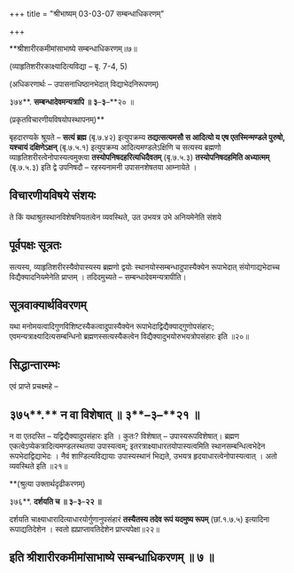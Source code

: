 +++
title = "श्रीभाष्यम् 03-03-07 सम्बन्धाधिकरणम्"

+++
<div claऽऽ="elementor-widget-container">

**श्रीशारीरकमीमांसाभाष्ये सम्बन्धाधिकरणम्॥७॥

(व्याहृतिशरीरकाक्ष्यादित्यविद्या – बृ. 7-4, 5)

(अधिकरणार्थः – उपासनाधिष्ठानभेदात् विद्याभेदनिरूपणम्)

३७४**. **सम्बन्धादेवमन्यत्रापि ॥ ३**–**३**–**२० ॥

(प्रकृतविचारणीयविषयोपस्थापनम्)**

बृहदारण्यके श्रूयते – **सत्यं ब्रह्म** (बृ.७.४२) इत्युपक्रम्य
**तद्यत्सत्यमसौ स आदित्यो य एष एतस्मिन्मण्डले पुरुषो, यश्चायं दक्षिणेऽक्षन्** (बृ.७.५.१) इत्युपक्रम्य आदित्यमण्डलेऽक्षिणि च सत्यस्य ब्रह्मणो व्याहृतिशरीरत्वेनोपास्यत्वमुक्त्वा **तस्योपनिषदहरित्यधिदैवतम्** (बृ.७.५.३) **तस्योपनिषदहमिति अध्यात्मम्** (बृ.७.५.३) इति द्वे उपनिषदौ – रहस्यनामनी उपासनशेषतया आम्नायेते ।

## विचारणीयविषये संशयः

ते किं यथाश्रुतस्थानविशेषनियतत्वेन व्यवस्थिते, उत उभयत्र उभे अनियमेनेति संशये

## पूर्वपक्षः सूत्रतः

सत्यस्य, व्याहृतिशरीरस्यैवोपास्यस्य ब्रह्मणो द्वयोः स्थानयोस्सम्बन्धादुपास्यैक्येन रूपाभेदात् संयोगाद्यभेदाच्च विद्यैक्यादनियमेनेति प्राप्तम् । तदिदमुच्यते – सम्बन्धादेवमन्यत्रापीति।

## सूत्रवाक्यार्थविवरणम्

यथा मनोमयत्वादिगुणविशिष्टस्यैकत्वादुपास्यैक्येन रूपाभेदाद्विद्यैक्याद्गुणोपसंहारः; एवमन्यत्राक्ष्यादित्यसम्बन्धिनो ब्रह्मणस्सत्यस्यैकत्वेन विद्यैक्यादुभयोरुभयत्रोपसंहारः इति ॥२०॥

## सिद्धान्तारम्भः

एवं प्राप्ते प्रचक्ष्महे –

## ३७५**.** न वा विशेषात् ॥ ३**–**३**–**२१ ॥

न वा एतदस्ति – यद्विद्यैक्यादुपसंहारः इति । कुतः? विशेषात् – उपास्यरूपविशेषात्। ब्रह्मण एकत्वेऽप्येकत्रादित्यमण्डलस्थतया उपास्यत्वम्; इतरत्राक्ष्याधारतयोपास्यत्वमिति स्थानसम्बन्धित्वभेदेन रूपभेदाद्विद्याभेदः । नैवं शाण्डिल्यविद्यायाः उपास्यस्थानं भिद्यते, उभयत्र हृदयाधारत्वेनोपास्यत्वात् । अतो व्यवस्थिते इति ॥२१॥

**(श्रुत्या उक्तार्थदृढीकरणम्)

३७६**. **दर्शयति च ॥ ३**–**३**–**२२ ॥**

दर्शयति चाक्ष्याधारादित्याधारयोर्गुणानुपसंहारं **तस्यैतस्य तदेव रूपं यदमुष्य रूपम्** (छां.१.७.५) इत्यादिना रूपाद्यतिदेशेन । स्वतो ह्यप्राप्तावतिदेशेन प्राप्त्यपेक्षा॥२२॥

## इति श्रीशारीरकमीमांसाभाष्ये सम्बन्धाधिकरणम् ॥ ७ ॥

</div>
